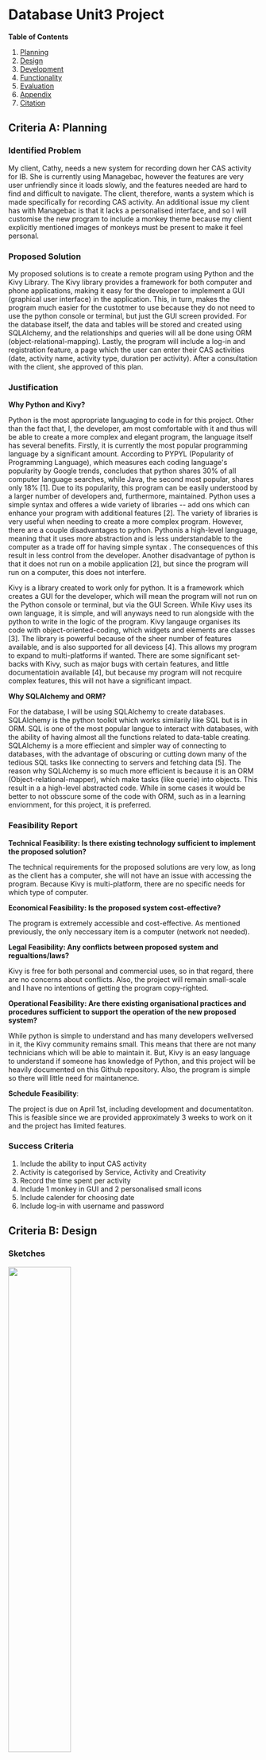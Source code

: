# Database Unit3 Project 

**Table of Contents** 

1. [Planning](https://github.com/isabelandreatta1/Unit_3/blob/main/DB%20Unit3%20Project.md#criteria-a-planning)
2. [Design](https://github.com/isabelandreatta1/Unit_3/blob/main/DB%20Unit3%20Project.md#criteria-b-design)
3. [Development]()
4. [Functionality]()
5. [Evaluation]()
7. [Appendix](https://github.com/isabelandreatta1/Unit_3/blob/main/DB%20Unit3%20Project.md#appendix)
8. [Citation]()

## Criteria A: Planning 

### Identified Problem 

My client, Cathy, needs a new system for recording down her CAS activity for IB. She is currently using Managebac, however the features are very user unfriendly since it loads slowly, and the features needed are hard to find and difficult to navigate. The client, therefore, wants a system which is made specifically for recording CAS activity. An additional issue my client has with Managebac is that it lacks a personalised interface, and so I will customise the new program to include a monkey theme because my client explicitly mentioned images of monkeys must be present to make it feel personal. 

### Proposed Solution 

My proposed solutions is to create a remote program using Python and the Kivy Library. The Kivy library provides a framework for both computer and phone applications, making it easy for the developer to implement a GUI (graphical user interface) in the application. This, in turn, makes the program much easier for the custotmer to use because they do not need to use the python console or terminal, but just the GUI screen provided. For the database itself, the data and tables will be stored and created using SQLAlchemy, and the relationships and queries will all be done using ORM (object-relational-mapping). Lastly, the program will include a log-in and registration feature, a page which the user can enter their CAS activities (date, activity name, activity type, duration per activity). After a consultation with the client, she approved of this plan. 
 
### Justification 

**Why Python and Kivy?**

Python is the most appropriate languaging to code in for this project. Other than the fact that, I, the developer, am most comfortable with it and thus will be able to create a more complex and elegant program, the language itself has several benefits. Firstly, it is currently the most popular programming language by a significant amount. According to PYPYL (Popularity of Programming Language), which measures each coding language's popularity by Google trends, concludes that python shares 30% of all computer language searches, while Java, the second most popular, shares only 18% [1]. Due to its popularity, this program can be easily understood by a larger number of developers and, furthermore, maintained. Python uses a simple syntax and offeres a wide variety of libraries -- add ons which can enhance your program with additional features [2]. The variety of libraries is very useful when needing to create a more complex program. However, there are a couple disadvantages to python. Pythonis a high-level language, meaning that it uses more abstraction and is less understandable to the computer as a trade off for having simple syntax . The consequences of this result in less control from the developer. Another disadvantage of python is that it does not run on a mobile application [2], but since the program will run on a computer, this does not interfere.


Kivy is a library created to work only for python. It is a framework which creates a GUI for the developer, which will mean the program will not run on the Python console or terminal, but via the GUI Screen. While Kivy uses its own language, it is simple, and will anyways need to run alongside with the python to write in the logic of the program. Kivy langauge organises its code with object-oriented-coding, which widgets and elements are classes [3]. The library is powerful because of the sheer number of features available, and is also supported for all devicess [4]. This allows my program to expand to multi-platforms if wanted. There are some significant set-backs with Kivy, such as major bugs with certain features, and little documentatioin available [4], but because my program will not recquire complex features, this will not have a significant impact. 

**Why SQLAlchemy and ORM?**

For the database, I will be using SQLAlchemy to create databases. SQLAlchemy is the python toolkit which works similarily like SQL but is in ORM. SQL is one of the most popular langue to interact with databases, with the ability of having almost all the functions related to data-table creating. SQLAlchemy is a more effiecient and simpler way of connecting to databases, with the advantage of obscuring or cutting down many of the tedious SQL tasks like connecting to servers and fetching data [5]. The reason why SQLAlchemy is so much more efficient is because it is an ORM (Object-relational-mapper), which make tasks (like querie) into objects. This result in a a high-level abstracted code. While in some cases it would be better to not obsscure some of the code with ORM, such as in a learning enviornment, for this project, it is preferred. 

### Feasibility Report 
**Technical Feasibility: Is there existing technology sufficient to implement the proposed solution?** 

The technical requirements for the proposed solutions are very low, as long as the client has a computer, she will not have an issue with accessing the program. Because Kivy is multi-platform, there are no specific needs for which type of computer. 

**Economical Feasibility: Is the proposed system cost-effective?** 

The program is extremely accessible and cost-effective. As mentioned previously, the only neccessary item is a computer (network not needed). 

**Legal Feasibility: Any conflicts between proposed system and regualtions/laws?** 

Kivy is free for both personal and commercial uses, so in that regard, there are no concerns about conflicts. Also, the project will remain small-scale and I have no intentions of getting the program copy-righted. 

**Operational Feasibility: Are there existing organisational practices and procedures sufficient to support the operation of the new proposed system?** 

While python is simple to understand and has many developers wellversed in it, the Kivy community remains small. This means that there are not many technicians which will be able to maintain it. But, Kivy is an easy language to understand if someone has knowledge of Python, and this project will be heavily documented on this Github repository. Also, the program is  simple so there will little need for maintanence.  

**Schedule Feasibility**: 

The project is due on April 1st, including development and documentatiton. This is feasible since we are provided approximately 3 weeks to work on it and the project has limited features. 

### Success Criteria 

1. Include the ability to input CAS activity
2.  Activity is categorised by Service, Activity and Creativity
3.  Record the time spent per activity
4.  Include 1 monkey in GUI and 2 personalised small icons 
5.  Include calender for choosing date 
6.  Include log-in with username and password

## Criteria B: Design 

###  Sketches 

<img src="https://github.com/isabelandreatta1/Unit_3/blob/main/folder/sketch_db.jpg" width=50% height=50%>

### System Flow Diagram 

### Flow Diagram 

### UML Diagram 
<img src="https://github.com/isabelandreatta1/Unit_3/blob/main/folder/UML.png" width=50% height=50%>

### ER Diagrams 
<img src="https://github.com/isabelandreatta1/Unit_3/blob/main/folder/ER_Diagram.png" width=50% height=50%>

### Normalised Tables 
<img src="https://github.com/isabelandreatta1/Unit_3/blob/main/folder/norm_table_1.png" width=50% height=50%>

<img src="https://github.com/isabelandreatta1/Unit_3/blob/main/folder/norm_table_2.png" width=50% height=50%>

## Criteria C: Development 

- present the problem first
- write comments
- make sure variable names are meaningful 

### Login Screen 

***UI creation using Kivy*** 

The first part of creating the login screen is to design and code the UI (user interface). Without the actual UI,  the user will not be able to access the program. Since I am using Kivy, I have to use Kivy language. The way Kivy's UI works is that all the objects created are relative, and it's almost like layering paper on top of each other. The most fundamental and bottom "layer" is the screen. I want the screen to have a box layout and the size to be dynamic (meaning the user can change the screen size). Lastly, to create the bare sreen, I need to choose how objects will be placed in relation with each other; this is called orientation. I prefer to make it vertical so that every new element goes below the previous one. Once I created the basic screen, I wanted to add a pattern I drew for the background. After placing the png file in the project, I fit the image to the screen and refered the file name as the source of the background. 
```
ScreenManager:
    id: scr_manager

    LoginScreen:
        name:"LoginScreen"
        
<LoginScreen>:
    BoxLayout:
        orientation: "vertical"
        size: root.height, root.width
        FitImage:
            source: "Background_DB.png"
        
``` 
I then to have a place to put all my elements inside, I do this by creating an MDCard and an MDBox. 
```
MDCard:
        size_hint: 0.6, 0.6 #relational to parent
        elevation: 10
        pos_hint: {"center_x": .5, "center_y": 0.5}
        orientation: "vertical"
        
        MDBoxLayout:
            id: content
            adaptive_height: True
            orientation: "vertical"
            padding: dp(10)
            spacing: dp(20)
 ``` 
 Now that I have the basic screen created, I need to write in all the text. I first do this by adding a Login Label. 
 ```
 MDLabel:
          text: "Login"
          font_style: "H4"
          halign:"center"MDLabel:
          text: "Login"
          font_style: "H4"
          halign:"center"
``` 

Next, I need a place for the user to input their username and password. This is called a textfield. There are certain properties of textfield which are quite useful, such as making the input "required" or having a message pop-up if there is an error (this is called helper text). Once the user inputs their username and password, I ned to validate that the user account exists. I do this by creating a method in python and calling it once validating the text. 

```
 MDTextField:
     id: username_input
     hint_text: "Username"
     helper_text: "Invalid user"
     helper_text_mode: "on_error"
     required: True
     on_text_validate:
         root.validate_user()

 MDTextField:
     id: password_input
     hint_text: "Password"
     icon_right: "eye-off"
     helper_text: "Invalid password"
     helper_text_mode:"on_error"
     required: True
     password: True
``` 
Lastly, I need to create the buttons. There are two buttons needed: the login buton and the register button. The login button will validate the user while register button will change to the registration screen. The way I create the login button is by creating a method in python and calling it once the button is pressed, while I can just changeto the Register Screen once the register button is pressed. 

```
            MDRaisedButton:
                text: "Log in"
                on_release:
                    root.try_login()
                    print("button was pressed")

            MDRaisedButton:
                text: "Register"
                on_release:
                    root.parent.current = "RegisterScreen"
```

***Logic to create the screens*** 

I've created the Kivy file to creat a UI but there is no logic which will make any of the functions work. To fix this, I need a complimentary Python file which will make my program work. The most fundamental and basic python code you need is a class to create all the screens and thee app itself. I addede the Amber theme to my app, which is part of the Kivy library. This will result in many of my widgets using an amber colour palette. 
```py
class LoginScreen(MDScreen):
    pass 
    
class MainApp(MDApp):
    def build(self):
        self.theme_cls.primary_palette = "Amber"
        return  
```

I've created the program but I now need a database which collect user information, such as user accounts, and CAS activity. I will use ORM in order to expedite and abstract much of the query process. 

***Creating tables with ORM*** 
```py
Base = declarative_base()

class User(Base):
    __tablename__ = 'User'
    id= Column(Integer,primary_key=True,autoincrement=True)
    username= Column(String)
    password= Column(String)
    def __init__(self,username,password):
        self.username = username
        self.password = password

class CAS_Record(Base):
    __tablename__ = 'CAS'
    id = Column(Integer, primary_key = True, autoincrement = True)
    activity_name = Column(String)
    date = Column(DateTime)
    duration = Column(Integer)
    user_id = Column(Integer, ForeignKey('User.id'))

    def __init__(self, activity_name,date, duration):
        self.activity_name = activity_name
        self.date = date
        self.duration = duration

engine = create_engine('sqlite:///database.sqlite')
session = sessionmaker()
session.configure(bind=engine)
Base.metadata.create_all(engine)
``` 

***Verifying user using database and logic behind Login*** 
```py
class LoginScreen(MDScreen):

    def validate_user(self):
        self.ids.password_input.error = True
        self.ids.password_input.helper_text = "Incorrect username or password"
        print(self.ids.username_input.error)
        print(self.ids.username_input.helper_text)

    def try_login(self):
        username = self.ids.username_input.text
        password= self.ids.password_input.text
        Session = sessionmaker(bind = engine)
        session = Session()
        validate_user = session.query(User).filter_by(username = username, password = password).one_or_none()
        if validate_user:
            print("User exists")
            self.parent.current = "HomePage"

        else:
            print("User does not exist")
            self.validate_user()
        session.close()class LoginScreen(MDScreen):

    def validate_user(self):
        self.ids.password_input.error = True
        self.ids.password_input.helper_text = "Incorrect username or password"
        print(self.ids.username_input.error)
        print(self.ids.username_input.helper_text)

    def try_login(self):
        username = self.ids.username_input.text
        password= self.ids.password_input.text
        Session = sessionmaker(bind = engine)
        session = Session()
        validate_user = session.query(User).filter_by(username = username, password = password).one_or_none()
        if validate_user:
            print("User exists")
            self.parent.current = "HomePage"

        else:
            print("User does not exist")
            self.validate_user()
        session.close()
 ```

### Creating the Registration Screen 

UI creation is similar process of login screen 

***Adding user to database*** 
```py
    def try_register(self):
        username = self.ids.new_username_input.text
        password = self.ids.new_password_input.text
        password_confirm = self.ids.new_password_confirm.text
        if password == password_confirm:
            s = session()
            NewUser = User(username,password)
            s.add(NewUser)
            s.commit()
            s.close()
        else:
            print("Passwords don't match")
```


### Creating the Home Page 

Just create a screen with two buttons. Most simplest aspect but very important 


### Creating the Add Entry Page 

Similar process of login screen but more complicated. 


### Creating the Past Entries Page 


## Criteria D: Functionality 

This is a video of the program working 

## Criteria E: Evaluation 

### Alpha Testing 

| Step                   | Input                                                                                                | Output                                                                          | Success |
|------------------------|------------------------------------------------------------------------------------------------------|---------------------------------------------------------------------------------|---------|
| 1. Register User Error | Username, non-matching confirm password and password                                                 | Text stating "Passwords don't match"                                            |         |
| 2. Register User       | Username, confirm password and password                                                              | Text input in box and  user information stored in  User database                |         |
| 3. Login User Error    | Incorrect username and password                                                                      | Text stating "Incorrect username or password" when pressing password text field |         |
| 4. Login User          | Registered username and password                                                                     | Home Page appears                                                               |         |
| 5. Add Entry           | Input text in activity, duration, press the desired button for CAS activity, click the date of event | Text inputed in boxes                                                           |         |
| 6. Save Entry          | Press "Done" Button                                                                                  | Entry and information saved in CAS Records database with the correct  user ID   |         |
| 7. Cancel Entry        | Repeat Add entry process but instead of pressing done,  press return                                 | None of the inputs from the entry are saved in the database                     |         |

### Beta Testing 


### Extent and Limitations of Program 


## Appendix 

Source Code: 

### Python File 
```py
from sqlalchemy import Column, DateTime, String, Integer, ForeignKey, desc
from sqlalchemy.ext.declarative import declarative_base
from sqlalchemy.orm import relationship
import sqlite3
from kivy.lang import Builder
from kivy.uix.behaviors import ButtonBehavior
from kivymd.app import MDApp
from kivymd.uix.screen import MDScreen
from kivymd.uix.label import MDLabel
from sqlalchemy import create_engine
from sqlalchemy.orm import sessionmaker
from kivymd.uix.menu import MDDropdownMenu
from kivymd.uix.picker import MDDatePicker
from kivymd.uix.button import MDFillRoundFlatButton
from kivy.uix.relativelayout import RelativeLayout

Base = declarative_base()


class User(Base):
    __tablename__ = 'User'
    id = Column(Integer, primary_key=True, autoincrement=True)
    username = Column(String)
    password = Column(String)

    def __init__(self, username, password):
        self.username = username
        self.password = password


class CAS_Record(Base):
    __tablename__ = 'CAS'
    id = Column(Integer, primary_key=True, autoincrement=True)
    activity_name = Column(String)
    date = Column(DateTime)
    duration = Column(Integer)
    cas_type = Column(String)
    user_id = Column(Integer, ForeignKey('User.id'))

    def __init__(self, activity_name, date, duration):
        self.activity_name = activity_name
        self.date = date
        self.duration = duration


engine = create_engine('sqlite:///database.sqlite')
session = sessionmaker()
session.configure(bind=engine)
Base.metadata.create_all(engine)


class LoginScreen(MDScreen):

    def validate_user(self):
        self.ids.password_input.error = True
        self.ids.password_input.helper_text = "Incorrect username or password"
        print(self.ids.username_input.error)
        print(self.ids.username_input.helper_text)

    def try_login(self):
        username = self.ids.username_input.text
        password = self.ids.password_input.text
        Session = sessionmaker(bind=engine)
        session = Session()
        validate_user = session.query(User).filter_by(username=username, password=password).one_or_none()
        if validate_user:
            print("User exists")
            LoginScreen.try_login.user_id = validate_user.id
            self.parent.current = "HomePage"

        else:
            print("User does not exist")
            self.validate_user()
        session.close()


class RegisterScreen(MDScreen):
    def try_register(self):
        username = self.ids.new_username_input.text
        password = self.ids.new_password_input.text
        password_confirm = self.ids.new_password_confirm.text
        if password == password_confirm:
            s = session()
            NewUser = User(username, password)
            s.add(NewUser)
            s.commit()
            s.close()
        else:
            print("Passwords don't match")


class HomePage(MDScreen):
    pass


class SavedBackground(MDScreen):
    pass


class ButtonLabel(ButtonBehavior, MDLabel):
    pass


class AddNewEntry(MDScreen):
    select_date = None

    def on_save(self, instance, value, date_range):
        '''
        Events called when the "OK" dialog box button is clicked.

        :type instance: <kivymd.uix.picker.MDDatePicker object>;

        :param value: selected date;
        :type value: <class 'datetime.date'>;

        :param date_range: list of 'datetime.date' objects in the selected range;
        :type date_range: <class 'list'>;
        '''

        print(value)
        AddNewEntry.select_date = value

    def on_cancel(self, instance, value):
        '''Events called when the "CANCEL" dialog box button is clicked.'''

    def show_date_picker(self):
        date_dialog = MDDatePicker()
        date_dialog.bind(on_save=self.on_save, on_cancel=self.on_cancel)
        date_dialog.open()

    def set_item(self, instance_menu, instance_menu_item):
        self.screen.ids.drop_down.set_item(instance_menu_item.text)
        instance_menu.dismiss()

    def drop_down_method(self):
        menu_items = ["10m", "20m", "30m", "40m", "50m", "1h"]
        self.menu = MDDropdownMenu(
            caller=self.ids.drop_down,
            items=menu_items,
            position="center",
            width_mult=6,
        )
        self.menu.bind(on_release=self.set_item)

    def cas_type(self):
        if self.ids.creativity_type.state == "normal":
            self.cas_type = "Creativity"
        elif self.ids.activity_type.state == "normal":
            self.cas_type = "Activity"
        else:
            self.cas_type = "Service"

    def addEntry(self,user_id,cas_type):
        activity_name = self.ids.activity_input.text
        duration = self.ids.duration_input.text
        add_date = AddNewEntry.select_date
        cas_type = self.cas_type
        user_id = LoginScreen.try_login.user_id
        print(user_id)
        print(cas_type)
        s = session()
        NewActivity = CAS_Record(activity_name, add_date, duration, cas_type, user_id)
        s.add(NewActivity)
        s.commit()
        s.close()
        print("complete")
    # Add entry to the CAS activities
    # /2. Type of Activity (will change table), 3. time/duration 4. Date


class Calendar(MDScreen):
    def show_past_record(self, activity_name=None):
        Session = sessionmaker(bind=engine)
        s = Session()
        show_records = s.query(CAS_Record).order_by(desc('activity_name')).filter_by(activity_name=activity_name).all()
        print(show_records)


class MainApp(MDApp):
    def build(self):
        self.theme_cls.primary_palette = "Amber"
        return


MainApp().run()


```

### Kivy File 
```
ScreenManager:
    id: scr_manager

    LoginScreen:
        name:"LoginScreen"

    RegisterScreen:
        name: "RegisterScreen"

    HomePage:
        name: "HomePage"

    AddNewEntry:
        name: "AddNewEntry"

    Calendar:
        name: "Calendar"

    SavedBackground:
        name: "SavedBackground"

<LoginScreen>:
    BoxLayout:
        orientation: "vertical"
        size: root.height, root.width
        FitImage:
            source: "Background_DB.png"

    MDCard:
        size_hint: 0.6, 0.6 #relational to parent
        elevation: 10
        pos_hint: {"center_x": .5, "center_y": 0.5}
        orientation: "vertical"

        MDBoxLayout:
            id: content
            adaptive_height: True
            orientation: "vertical"
            padding: dp(10)
            spacing: dp(20)

            MDLabel:
                text: "Login"
                font_style: "H4"
                halign:"center"

            MDTextField:
                id: username_input
                hint_text: "Username"
                helper_text: "Invalid user"
                helper_text_mode: "on_error"
                required: True
                on_text_validate:
                    root.validate_user()

            MDTextField:
                id: password_input
                hint_text: "Password"
                icon_right: "eye-off"
                helper_text: "Invalid password"
                helper_text_mode:"on_error"
                required: True
                password: True

            MDRaisedButton:
                text: "Log in"
                on_release:
                    root.try_login()
                    print("button was pressed")

            MDRaisedButton:
                text: "Register"
                on_release:
                    root.parent.current = "RegisterScreen"

<RegisterScreen>:
    BoxLayout:
        orientation: "vertical"
        size: root.height, root.width
        FitImage:
            source: "Background_DB.png"

    MDCard:
        size_hint: 0.6, 0.6 #relational to parent
        elevation: 10
        pos_hint: {"center_x": .5, "center_y": 0.5}
        orientation: "vertical"

        MDBoxLayout:
            id: content
            adaptive_height: True
            orientation: "vertical"
            padding: dp(10)
            spacing: dp(20)

            MDLabel:
                text: "Register"
                font_style: "H4"
                halign:"center"

            MDTextField:
                id: new_username_input
                hint_text: "Username"
                helper_text: "Invalid user"
                helper_text_mode: "on_error"
                required: True

            MDTextField:
                id: new_password_input
                hint_text: "Password"
                icon_right: "eye-off"
                helper_text: "Invalid password"
                helper_text_mode:"on_error"
                required: True
                password: True

            MDTextField:
                id: new_password_confirm
                hint_text: "Confirm Password"
                icon_right: "eye-off"
                helper_text: "Invalid password"
                helper_text_mode:"on_error"
                required: True
                password: True

            MDFillRoundFlatButton:
                text: "Register"
                on_release:
                    root.try_register()

            MDFillRoundFlatButton:
                text: "Return"
                on_release:
                    root.parent.current = "LoginScreen"

<HomePage>:
    BoxLayout:
        orientation: "vertical"
        size: root.height, root.width
        FitImage:
            source: "Background_DB.png"

    MDCard:
        size_hint: 0.75, 0.75 #relational to parent
        elevation: 10
        pos_hint: {"center_x": .5, "center_y": 0.5}
        orientation: "vertical"
        FitImage:
            source: "homepage.jpg"

        MDBoxLayout:
            id: content
            adaptive_height: True
            orientation: "vertical"

            MDLabel:
                text: "Welcome"
                font_style: "H4"
                halign:"center"

            MDRaisedButton:
                text: "Add entry"
                pos_hint: {'center_x': 0.2}
                on_release:
                    root.parent.current = "AddNewEntry"

            MDRaisedButton:
                text: "Look at calendar"
                pos_hint: {'center_x': 0.8}
                on_release:
                    root.parent.current = "Calendar"



<AddNewEntry>:
    BoxLayout:
        orientation: "vertical"
        size: root.height, root.width

    MDCard:
        size_hint: 0.7,0.7 #relational to parent
        elevation: 10
        pos_hint: {"center_x": .5, "center_y": 0.5}
        orientation: "vertical"

        MDBoxLayout:
            id: content
            adaptive_height: True
            orientation: "vertical"

            MDLabel:
                text: "Add Entry"
                font_style: "H4"
                halign:"center"

            MDLabel:
                text:"Choose activity type"
                font_size: dp(15)

            MDTextField:
                id: activity_input
                hint_text: "Name of activity"
                helper_text: "Invalid activity"
                helper_text_mode:"on_error"
                required: True


            MDRaisedButton:
                text:"Creativity"
                id: creativity_type
                pos_hint: {'center_x': 0.25}
                on_press:
                    root.cas_type()

            MDRaisedButton:
                text:"Activity"
                id: activity_type
                pos_hint: {'center_x': 0.5}
                on_release: self.background_color = (1, 0, 0, 1)

            MDRaisedButton:
                text:"Service"
                id: service_type
                pos_hint: {"center_x": 0.75}
                on_release: self.background_color = (1, 0, 0, 1)

            MDTextField:
                hint_text: "Duration of Activity in minutes"
                id: duration_input
                required: True

            MDRaisedButton:
                text: "Add Date"
                on_release: root.show_date_picker()

            MDFillRoundFlatButton:
                text: "Done"
                pos_hint: {'center_x': 0.8}
                on_release:
                    root.addEntry()
                    root.parent.current = "SavedBackground"

            MDRaisedButton:
                text: "Return"
                pos_hint: {'center_x': 0.2}
                on_release:
                    root.parent.current = "HomePage"


<Calendar>:
    BoxLayout:
        orientation: "vertical"
        size: root.height, root.width

        MDCard:
            size_hint: 0.6, 0.6 #relational to parent
            elevation: 10
            pos_hint: {"center_x": .5, "center_y": 0.5}
            orientation: "vertical"

            MDRaisedButton:
                text: "Look at calendar"
                pos_hint: {'center_x': 0.8}
                on_release:
                    root.show_past_record()


<SavedBackground>:
    BoxLayout:
        orientation: "vertical"
        size: root.height, root.width
        FitImage:
            source: "save_background.png"

        MDRaisedButton:
            text: "Return"
            pos_hint: {'center_x': 0.8}
            on_release:
                root.parent.current = "HomePage"

```

## Citations 

1. “PYPL PopularitY of Programming Language Index.” Github.io, 2019, pypl.github.io/PYPL.html.
2. Eastwood, Brian. “The 10 Most Popular Programming Languages to Learn in 2020.” Northeastern University Graduate Programs, 18 June 2020, www.northeastern.edu/graduate/blog/most-popular-programming-languages/.
3. “Kv Language — Kivy 2.0.0 Documentation.” Kivy.org, kivy.org/doc/stable/guide/lang.html. Accessed 21 Mar. 2021.
4. “What Is Kivy?” GeeksforGeeks, 28 Jan. 2020, www.geeksforgeeks.org/what-is-kivy/.



